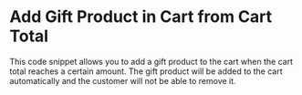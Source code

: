 # Add Gift Product in Cart from Cart Total
This code snippet allows you to add a gift product to the cart when the cart total reaches a certain amount. The gift product will be added to the cart automatically and the customer will not be able to remove it.